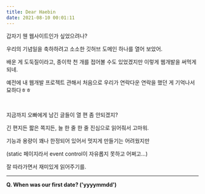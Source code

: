 ```yaml
---
title: Dear Haebin
date: 2021-08-10 00:01:11
---
```


갑자기 웬 웹사이트인가 싶었으려나?

우리의 기념일을 축하하려고 소소한 깃허브 도메인 하나를 열어 보았어.

배운 게 도둑질이라고, 종이학 천 개를 접어볼 수도 있었겠지만 이렇게 웹개발을 써먹게 되네.

예전에 내 웹개발 프로젝트 관해서 처음으로 우리가 연락다운 연락을 했던 게 기억나서 묘하다ㅎㅎ

&nbsp;

지금까지 오빠에게 남긴 글들이 열 편 좀 안되겠지?

긴 편지든 짧은 쪽지든, 늘 한 줄 한 줄 진심으로 읽어줘서 고마워.

기능과 용량이 꽤나 한정되어 있어서 멋지게 만들기는 어려웠지만


(static 페이지라서 event control이 자유롭지 못하고 어쩌고...)


잘 따라가면서 재미있게 읽어주기를.

---

<strong>Q. When was our first date? ('yyyymmdd')</strong>
